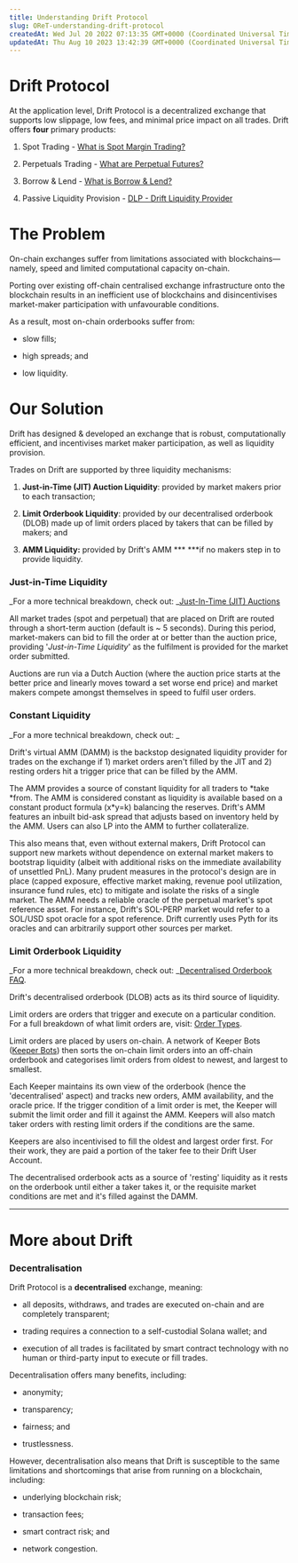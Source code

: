 ```yaml
---
title: Understanding Drift Protocol
slug: OReT-understanding-drift-protocol
createdAt: Wed Jul 20 2022 07:13:35 GMT+0000 (Coordinated Universal Time)
updatedAt: Thu Aug 10 2023 13:42:39 GMT+0000 (Coordinated Universal Time)
---
```


# Drift Protocol

At the application level, Drift Protocol is a decentralized exchange that supports low slippage, low fees, and minimal price impact on all trades. Drift offers **four** primary products:

1.  Spot Trading - [What is Spot Margin Trading?](<../Trading/5 What is Spot Margin Trading_>)&#x20;

2.  Perpetuals Trading - [What are Perpetual Futures?](<../Trading/1 What are Perpetual Futures_>)&#x20;

3.  Borrow & Lend - [What is Borrow & Lend?](<../Lend & Borrow/0 What is Borrow _ Lend_>)&#x20;

4.  Passive Liquidity Provision - [DLP - Drift Liquidity Provider](<../Providing Liquidity/0 DLP - Drift>)

# The Problem

On-chain exchanges suffer from limitations associated with blockchains—namely, speed and limited computational capacity on-chain.&#x20;

Porting over existing off-chain centralised exchange infrastructure onto the blockchain results in an inefficient use of blockchains and disincentivises market-maker participation with unfavourable conditions.&#x20;

As a result, most on-chain orderbooks suffer from:&#x20;

-   slow fills;&#x20;

-   high spreads; and&#x20;

-   low liquidity.

# Our Solution

Drift has designed & developed an exchange that is robust, computationally efficient, and incentivises market maker participation, as well as liquidity provision.&#x20;

Trades on Drift are supported by three liquidity mechanisms:

1.  **Just-in-Time (JIT) Auction Liquidity**: provided by market makers prior to each transaction;

2.  **Limit Orderbook Liquidity**: provided by our decentralised orderbook (DLOB) made up of limit orders placed by takers that can be filled by makers; and

3.  **AMM Liquidity:** provided by Drift's AMM **\* \***if no makers step in to provide liquidity.

### Just-in-Time Liquidity

_For a more technical breakdown, check out: _[Just-In-Time (JIT) Auctions](<./6 Just-In-Time _JIT_ Auctions#mFAd->)

All market trades (spot and perpetual) that are placed on Drift are routed through a short-term auction (default is \~ 5 seconds). During this period, market-makers can bid to fill the order at or better than the auction price, providing '_Just-in-Time Liquidity_' as the fulfilment is provided for the market order submitted.&#x20;

Auctions are run via a Dutch Auction (where the auction price starts at the better price and linearly moves toward a set worse end price) and market makers compete amongst themselves in speed to fulfil user orders.&#x20;

### Constant Liquidity

_For a more technical breakdown, check out: _

Drift's virtual AMM (DAMM) is the backstop designated liquidity provider for trades on the exchange if 1) market orders aren't filled by the JIT and 2) resting orders hit a trigger price that can be filled by the AMM.

The AMM provides a source of constant liquidity for all traders to *take *from. The AMM is considered constant as liquidity is available based on a constant product formula (x\*y=k) balancing the reserves. Drift's AMM features an inbuilt bid-ask spread that adjusts based on inventory held by the AMM. Users can also LP into the AMM to further collateralize.

This also means that, even without external makers, Drift Protocol can support new markets without dependence on external market makers to bootstrap liquidity (albeit with additional risks on the immediate availability of unsettled PnL). Many prudent measures in the protocol's design are in place (capped exposure, effective market making, revenue pool utilization, insurance fund rules, etc) to mitigate and isolate the risks of a single market. The AMM needs a reliable oracle of the perpetual market's spot reference asset. For instance, Drift's SOL-PERP market would refer to a SOL/USD spot oracle for a spot reference. Drift currently uses Pyth for its oracles and can arbitrarily support other sources per market.

### Limit Orderbook Liquidity

_For a more technical breakdown, check out: _[Decentralised Orderbook FAQ](<./2 Decentralised Orderbook FAQ>).

Drift's decentralised orderbook (DLOB) acts as its third source of liquidity.&#x20;

Limit orders are orders that trigger and execute on a particular condition. For a full breakdown of what limit orders are, visit: [Order Types](<../Trading/6 Order Types>).&#x20;

Limit orders are placed by users on-chain. A network of Keeper Bots ([Keeper Bots](<./3 Keeper Bots>)) then sorts the on-chain limit orders into an off-chain orderbook and categorises limit orders from oldest to newest, and largest to smallest.&#x20;

Each Keeper maintains its own view of the orderbook (hence the 'decentralised' aspect) and tracks new orders, AMM availability, and the oracle price. If the trigger condition of a limit order is met, the Keeper will submit the limit order and fill it against the AMM. Keepers will also match taker orders with resting limit orders if the conditions are the same.

Keepers are also incentivised to fill the oldest and largest order first. For their work, they are paid a portion of the taker fee to their Drift User Account.&#x20;

The decentralised orderbook acts as a source of 'resting' liquidity as it rests on the orderbook until either a taker takes it, or the requisite market conditions are met and it's filled against the DAMM.&#x20;

---

# More about Drift

### Decentralisation

Drift Protocol is a **decentralised** exchange, meaning:&#x20;

-   all deposits, withdraws, and trades are executed on-chain and are completely transparent;&#x20;

-   trading requires a connection to a self-custodial Solana wallet; and

-   execution of all trades is facilitated by smart contract technology with no human or third-party input to execute or fill trades.&#x20;

Decentralisation offers many benefits, including:&#x20;

-   anonymity;&#x20;

-   transparency;&#x20;

-   fairness; and

-   trustlessness.&#x20;

However, decentralisation also means that Drift is susceptible to the same limitations and shortcomings that arise from running on a blockchain, including:

-   underlying blockchain risk;

-   transaction fees;&#x20;

-   smart contract risk; and

-   network congestion.&#x20;
